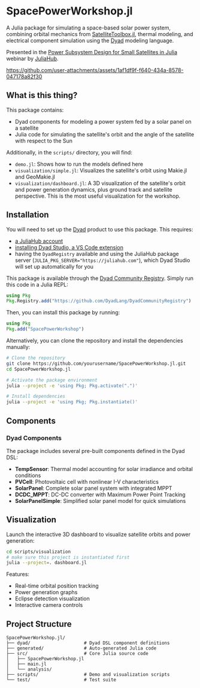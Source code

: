 # SpacePowerWorkshop.jl

A Julia package for simulating a space-based solar power system, combining orbital mechanics from [SatelliteToolbox.jl](https://github.com/JuliaSpace/SatelliteToolbox.jl), thermal modeling, and electrical component simulation using the [Dyad](https://help.juliahub.com/dyad/dev) modeling language.

Presented in the [Power Subsystem Design for Small Satellites in Julia](https://juliahub.com/company/resources/power-subsystem-design-for-small-satellites-webinar) webinar by [JuliaHub](https://juliahub.com).

https://github.com/user-attachments/assets/1af1df9f-f640-434a-8578-047178a82f30

## What is this thing?

This package contains:
- Dyad components for modeling a power system fed by a solar panel on a satellite
- Julia code for simulating the satellite's orbit and the angle of the satellite with respect to the Sun

Additionally, in the `scripts/` directory, you will find:
- `demo.jl`: Shows how to run the models defined here
- `visualization/simple.jl`: Visualizes the satellite's orbit using Makie.jl and GeoMakie.jl
- `visualization/dashboard.jl`: A 3D visualization of the satellite's orbit and power generation dynamics, plus ground track and satellite perspective.  This is the most useful visualization for the workshop.

## Installation

You will need to set up the [Dyad](https://help.juliahub.com/dyad/dev/) product to use this package.  This requires:
- [a JuliaHub account](https://juliahub.com/ui)
- [installing Dyad Studio, a VS Code extension](https://help.juliahub.com/dyad/dev/installation.html)
- having the `DyadRegistry` available and using the JuliaHub package server (`JULIA_PKG_SERVER="https://juliahub.com"`), which Dyad Studio will set up automatically for you

This package is available through the [Dyad Community Registry](https://github.com/DyadLang/DyadCommunityRegistry).
Simply run this code in a Julia REPL:
```julia
using Pkg
Pkg.Registry.add("https://github.com/DyadLang/DyadCommunityRegistry")
```

Then, you can install this package by running:
```julia
using Pkg
Pkg.add("SpacePowerWorkshop")
```

Alternatively, you can clone the repository and install the dependencies manually:
```bash
# Clone the repository
git clone https://github.com/yourusername/SpacePowerWorkshop.jl.git
cd SpacePowerWorkshop.jl

# Activate the package environment
julia --project -e 'using Pkg; Pkg.activate(".")'

# Install dependencies
julia --project -e 'using Pkg; Pkg.instantiate()'
```

## Components

### Dyad Components

The package includes several pre-built components defined in the Dyad DSL:

- **TempSensor**: Thermal model accounting for solar irradiance and orbital conditions
- **PVCell**: Photovoltaic cell with nonlinear I-V characteristics
- **SolarPanel**: Complete solar panel system with integrated MPPT
- **DCDC_MPPT**: DC-DC converter with Maximum Power Point Tracking
- **SolarPanelSimple**: Simplified solar panel model for quick simulations

## Visualization

Launch the interactive 3D dashboard to visualize satellite orbits and power generation:

```bash
cd scripts/visualization
# make sure this project is instantiated first
julia --project=. dashboard.jl
```

Features:
- Real-time orbital position tracking
- Power generation graphs
- Eclipse detection visualization
- Interactive camera controls

## Project Structure

```
SpacePowerWorkshop.jl/
├── dyad/                    # Dyad DSL component definitions
├── generated/               # Auto-generated Julia code
├── src/                     # Core Julia source code
│   ├── SpacePowerWorkshop.jl
│   ├── main.jl
│   └── analysis/
├── scripts/                 # Demo and visualization scripts
└── test/                    # Test suite
```
